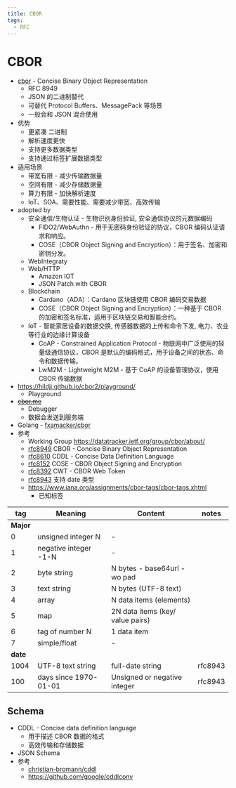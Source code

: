 ```yaml
---
title: CBOR
tags:
  - RFC
---
```


# CBOR

- [cbor](https://cbor.io/) - Concise Binary Object Representation
  - RFC 8949
  - JSON 的二进制替代
  - 可替代 Protocol Buffers、MessagePack 等场景
  - 一般会和 JSON 混合使用
- 优势
  - 更紧凑 二进制
  - 解析速度更快
  - 支持更多数据类型
  - 支持通过标签扩展数据类型
- 适用场景
  - 带宽有限 - 减少传输数据量
  - 空间有限 - 减少存储数据量
  - 算力有限 - 加快解析速度
  - IoT、SOA、需要性能、需要减少带宽、高效传输
- adopted by
  - 安全通信/生物认证 - 生物识别身份验证, 安全通信协议的元数据编码
    - FIDO2/WebAuthn - 用于无密码身份验证的协议，CBOR 编码认证请求和响应。
    - COSE（CBOR Object Signing and Encryption）：用于签名、加密和密钥分发。
  - WebIntegraty
  - Web/HTTP
    - Amazon IOT
    - JSON Patch with CBOR
  - Blockchain
    - Cardano（ADA）：Cardano 区块链使用 CBOR 编码交易数据
    - COSE（CBOR Object Signing and Encryption）：一种基于 CBOR 的加密和签名标准，适用于区块链交易和智能合约。
  - IoT - 智能家居设备的数据交换, 传感器数据的上传和命令下发, 电力、农业等行业的边缘计算设备
    - CoAP - Constrained Application Protocol - 物联网中广泛使用的轻量级通信协议，CBOR 是默认的编码格式，用于设备之间的状态、命令和数据传输。
    - LwM2M - Lightweight M2M - 基于 CoAP 的设备管理协议，使用 CBOR 传输数据
- https://hildjj.github.io/cbor2/playground/
  - Playground
- ~~[cbor.me](https://cbor.me)~~
  - Debugger
  - 数据会发送到服务端
- Golang - [fxamacker/cbor](https://github.com/fxamacker/cbor)
- 参考
  - Working Group https://datatracker.ietf.org/group/cbor/about/
  - [rfc8949](https://datatracker.ietf.org/doc/html/rfc8949)
    CBOR - Concise Binary Object Representation
  - [rfc8610](https://datatracker.ietf.org/doc/html/rfc8610)
    CDDL - Concise Data Definition Language
  - [rfc8152](https://datatracker.ietf.org/doc/html/rfc8152)
    COSE - CBOR Object Signing and Encryption
  - [rfc8392](https://datatracker.ietf.org/doc/html/rfc8392)
    CWT - CBOR Web Token
  - [rfc8943](https://datatracker.ietf.org/doc/html/rfc8943)
    支持 date 类型
  - https://www.iana.org/assignments/cbor-tags/cbor-tags.xhtml
    - 已知标签


| tag       | Meaning               | Content                          | notes   |
| --------- | --------------------- | -------------------------------- | ------- |
| **Major** |
| 0         | unsigned integer N    | -                                |
| 1         | negative integer -1-N | -                                |
| 2         | byte string           | N bytes - base64url - wo pad     |
| 3         | text string           | N bytes (UTF-8 text)             |
| 4         | array                 | N data items (elements)          |
| 5         | map                   | 2N data items (key/ value pairs) |
| 6         | tag of number N       | 1 data item                      |
| 7         | simple/float          | -                                |
| **date**  |
| 1004      | UTF-8 text string     | full-date string                 | rfc8943 |
| 100       | days since 1970-01-01 | Unsigned or negative integer     | rfc8943 |

[major type]: https://datatracker.ietf.org/doc/html/rfc8949.html#section-3.1

## Schema
- CDDL - Concise data definition language
  - 用于描述 CBOR 数据的格式
  - 高效传输和存储数据
- JSON Schema
- 参考
  - [christian-bromann/cddl](https://github.com/christian-bromann/cddl)
  - https://github.com/google/cddlconv

